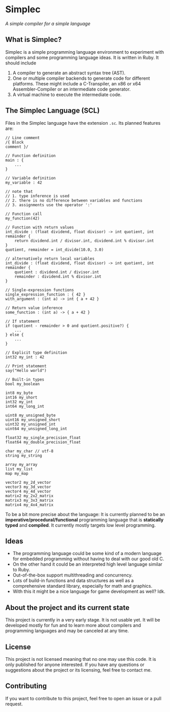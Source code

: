 # Simplec
_A simple compiler for a simple language_

## What is Simplec?

Simplec is a simple programming language environment to experiment with compilers and some programming language ideas. It is written in Ruby. It should include
1. A compiler to generate an abstract syntax tree (AST).
2. One or multiple compiler backends to generate code for different platforms. These might include a C-Transpiler, an x86 or x64 Assembler-Compiler or an intermediate code generator.
3. A virtual machine to execute the intermediate code.

## The Simplec Language (SCL)

Files in the Simplec language have the extension `.sc`. Its planned features are:

```
// Line comment
/{ Block
comment }/

// Function definition
main : {
    ...
}

// Variable definition
my_variable : 42

// note that
// 1. type inference is used
// 2. there is no difference between variables and functions
// 3. assignments use the operator ':'

// Function call
my_function(42)

// Function with return values
int_divide : (float dividend, float divisor) -> int quotient, int remainder {
    return dividend.int / divisor.int, dividend.int % divisor.int
}
quotient, remainder = int_divide(10.0, 3.0)

// alternatively return local variables
int_divide : (float dividend, float divisor) -> int quotient, int remainder {
    quotient : dividend.int / divisor.int
    remainder : dividend.int % divisor.int
}

// Single-expression functions
single_expression_function : { 42 }
with_argument : (int a) -> int { a + 42 }

// Return value inference
some_function : (int a) -> { a + 42 }

// If statement
if (quotient - remainder > 0 and quotient.positive?) {
    ...
} else {
    ...
}

// Explicit type definition
int32 my_int : 42

// Print statement
say("Hello world")

// Built-in types
bool my_boolean

int8 my_byte
int16 my_short
int32 my_int
int64 my_long_int

uint8 my_unsigned_byte
uint16 my_unsigned_short
uint32 my_unsigned_int
uint64 my_unsigned_long_int

float32 my_single_precision_float
float64 my_double_precision_float

char my_char // utf-8
string my_string

array my_array
list my_list
map my_map

vector2 my_2d_vector
vector3 my_3d_vector
vector4 my_4d_vector
matrix2 my_2x2_matrix
matrix3 my_3x3_matrix
matrix4 my_4x4_matrix
```

To be a bit more precise about the language:
It is currently planned to be an **imperative/procedural/functional** programming language that is **statically typed** and **compiled**. It currently mostly targets low level programming.

## Ideas

- The programming language could be some kind of a modern language for embedded programming without having to deal with our good old C.
- On the other hand it could be an interpreted high level language similar to Ruby.
- Out-of-the-box support multithreading and concurrency.
- Lots of build-in functions and data structures as well as a comprehensive standard library, especially for math and graphics.
- With this it might be a nice language for game development as well? Idk.

## About the project and its current state

This project is currently in a very early stage. It is not usable yet. It will be developed mostly for fun and to learn more about compilers and programming languages and may be canceled at any time.

## License

This project is not licensed meaning that no one may use this code. It is only published for anyone interested. If you have any questions or suggestions about the project or its licensing, feel free to contact me.

## Contributing

If you want to contribute to this project, feel free to open an issue or a pull request.
